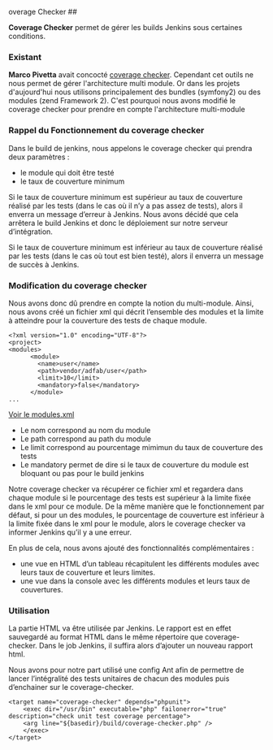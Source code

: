 overage Checker ##

**Coverage Checker** permet de gérer les builds Jenkins sous certaines conditions.

### Existant ###

**Marco Pivetta** avait concocté [coverage checker](http://ocramius.github.io/blog/automated-code-coverage-check-for-github-pull-requests-with-travis/). Cependant cet outils ne nous permet de gérer l'architecture multi module. Or dans les projets d'aujourd'hui nous utilisons principalement des bundles (symfony2) ou des modules (zend Framework 2).
C'est pourquoi nous avons modifié le coverage checker pour prendre en compte l'architecture multi-module

### Rappel du Fonctionnement du coverage checker ###

Dans le build de jenkins, nous appelons le coverage checker qui prendra deux paramètres :

- le module qui doit être testé
- le taux de couverture minimum

Si le taux de couverture minimum est supérieur au taux de couverture réalisé par les tests (dans le cas où il n’y a pas assez de tests), alors il enverra un message d’erreur à Jenkins. Nous avons décidé que cela arrêtera le build Jenkins et donc le déploiement sur notre serveur d’intégration.

Si le taux de couverture minimum est inférieur au taux de couverture réalisé par les tests (dans le cas où tout est bien testé), alors il enverra un message de succès à Jenkins.


### Modification du coverage checker ###

Nous avons donc dû prendre en compte la notion du multi-module. Ainsi, nous avons créé un fichier xml qui décrit l’ensemble des modules et la limite à atteindre pour la couverture des tests de chaque module.

```
<?xml version="1.0" encoding="UTF-8"?>
<project>
<modules>
      <module>
        <name>user</name>
        <path>vendor/adfab/user</path>
        <limit>10</limit>
        <mandatory>false</mandatory>
      </module>
...
```
[Voir le modules.xml](https://github.com/AdFabConnect/coverage-checker/build/modules.xml)

- Le nom correspond au nom du module
- Le path correspond au path du module
- Le limit correspond au pourcentage mimimun du taux de couverture des tests
- Le mandatory permet de dire si le taux de couverture du module est bloquant ou pas pour le build jenkins

Notre coverage checker va récupérer ce fichier xml et regardera dans chaque module si le pourcentage des tests est supérieur à la limite fixée dans le xml pour ce module.
De la même manière que le fonctionnement par défaut, si pour un des modules, le pourcentage de couverture est inférieur à la limite fixée dans le xml pour le module, alors le coverage checker va informer Jenkins qu’il y a une erreur.

En plus de cela, nous avons ajouté des fonctionnalités complémentaires :

- une vue en HTML d’un tableau récapitulent les différents modules avec leurs taux de couverture et leurs limites. 
- une vue dans la console avec les différents modules et leurs taux de couvertures.


### Utilisation ###

La partie HTML va être utilisée par Jenkins. Le rapport est en effet sauvegardé au format HTML dans le même répertoire que coverage-checker. Dans le job Jenkins, il suffira alors d’ajouter un nouveau rapport html.

Nous avons pour notre part utilisé une config Ant afin de permettre de lancer l’intégralité des tests unitaires de chacun des modules puis d’enchainer sur le coverage-checker.

```
<target name="coverage-checker" depends="phpunit">
    <exec dir="/usr/bin" executable="php" failonerror="true" description="check unit test coverage percentage">
    <arg line="${basedir}/build/coverage-checker.php" />
    </exec>
</target>
```
